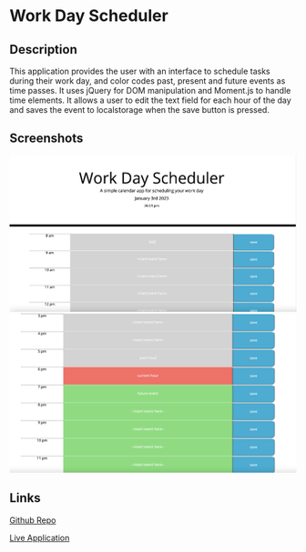 # Work Day Scheduler

## Description
This application provides the user with an interface to schedule tasks during their work day, and color codes past, present and future events as time passes. It uses jQuery for DOM manipulation and Moment.js to handle time elements. It allows a user to edit the text field for each hour of the day and saves the event to localstorage when the save button is pressed. 

## Screenshots
![preview](assets/images/ss1.png)
![preview](assets/images/ss2.png)



## Links

[Github Repo](https://github.com/kevinkraiss/work-day-scheduler)

[Live Application](https://kevinkraiss.github.io/work-day-scheduler/)